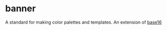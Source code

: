 # banner
A standard for making color palettes and templates. An extension of [base16](https://github.com/chriskempson/base16)

